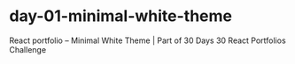 # day-01-minimal-white-theme
React portfolio – Minimal White Theme | Part of 30 Days 30 React Portfolios Challenge
